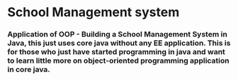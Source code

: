 # School Management system

### Application of OOP - Building a School Management System in Java, this just uses core java without any EE application. This is for those who just have started programming in java and want to learn little more on object-oriented programming application in core java.
